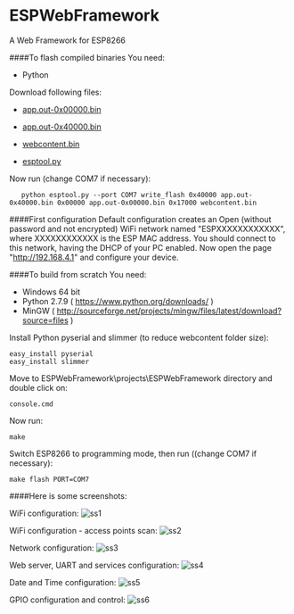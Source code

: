 # ESPWebFramework
A Web Framework for ESP8266

####To flash compiled binaries
You need:
- Python

Download following files:

- [app.out-0x00000.bin](https://github.com/fdivitto/ESPWebFramework/raw/master/projects/ESPWebFramework/app.out-0x00000.bin)

- [app.out-0x40000.bin](https://github.com/fdivitto/ESPWebFramework/raw/master/projects/ESPWebFramework/app.out-0x40000.bin)

- [webcontent.bin](https://github.com/fdivitto/ESPWebFramework/raw/master/projects/ESPWebFramework/webcontent.bin)

- [esptool.py](https://github.com/fdivitto/ESPWebFramework/raw/master/SDK/esptool.py)

Now run (change COM7 if necessary):
```
   python esptool.py --port COM7 write_flash 0x40000 app.out-0x40000.bin 0x00000 app.out-0x00000.bin 0x17000 webcontent.bin
```

####First configuration
Default configuration creates an Open (without password and not encrypted) WiFi network named "ESPXXXXXXXXXXXX", where XXXXXXXXXXXX is the ESP MAC address. You should connect to this network, having the DHCP of your PC enabled.
Now open the page "http://192.168.4.1" and configure your device.


####To build from scratch
You need:
- Windows 64 bit
- Python 2.7.9 ( https://www.python.org/downloads/ )
- MinGW ( http://sourceforge.net/projects/mingw/files/latest/download?source=files )

Install Python pyserial and slimmer (to reduce webcontent folder size):
```
easy_install pyserial
easy_install slimmer
```

Move to ESPWebFramework\projects\ESPWebFramework directory and double click on:
```
console.cmd
```

Now run:
```
make
```  
  
Switch ESP8266 to programming mode, then run ((change COM7 if necessary):
```
make flash PORT=COM7
```

####Here is some screenshots:

WiFi configuration:
![ss1](https://github.com/fdivitto/ESPWebFramework/raw/master/projects/ESPWebFramework/docs/images/ss1.jpg)

WiFi configuration - access points scan:
![ss2](https://github.com/fdivitto/ESPWebFramework/raw/master/projects/ESPWebFramework/docs/images/ss2.jpg)

Network configuration:
![ss3](https://github.com/fdivitto/ESPWebFramework/raw/master/projects/ESPWebFramework/docs/images/ss3.jpg)

Web server, UART and services configuration:
![ss4](https://github.com/fdivitto/ESPWebFramework/raw/master/projects/ESPWebFramework/docs/images/ss4.jpg)

Date and Time configuration:
![ss5](https://github.com/fdivitto/ESPWebFramework/raw/master/projects/ESPWebFramework/docs/images/ss5.jpg)

GPIO configuration and control:
![ss6](https://github.com/fdivitto/ESPWebFramework/raw/master/projects/ESPWebFramework/docs/images/ss6.jpg)

